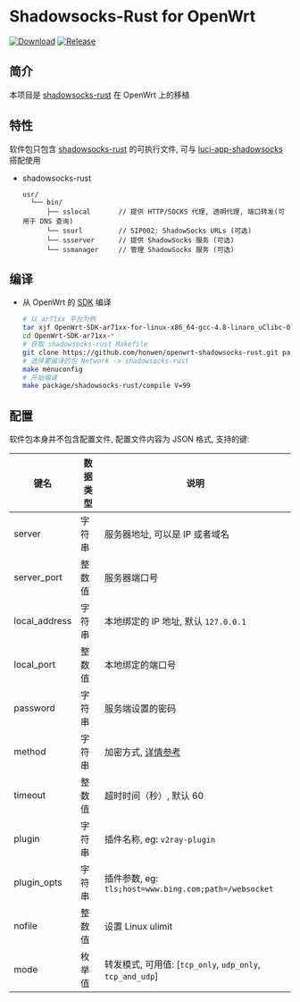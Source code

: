 # Shadowsocks-Rust for OpenWrt

[![Download][b]][2]
[![Release](https://img.shields.io/github/release/honwen/openwrt-shadowsocks-rust.svg)](https://github.com/honwen/openwrt-shadowsocks-rust/releases)

## 简介

本项目是 [shadowsocks-rust][1] 在 OpenWrt 上的移植

## 特性

软件包只包含 [shadowsocks-rust][1] 的可执行文件, 可与 [luci-app-shadowsocks][3] 搭配使用

- shadowsocks-rust

  ```
  usr/
    └── bin/
        ├── sslocal       // 提供 HTTP/SOCKS 代理, 透明代理, 端口转发(可用于 DNS 查询)
        └── ssurl         // SIP002: ShadowSocks URLs (可选)
        └── ssserver      // 提供 ShadowSocks 服务 (可选)
        └── ssmanager     // 管理 ShadowSocks 服务 (可选)
  ```

## 编译

- 从 OpenWrt 的 [SDK][s] 编译

  ```bash
  # 以 ar71xx 平台为例
  tar xjf OpenWrt-SDK-ar71xx-for-linux-x86_64-gcc-4.8-linaro_uClibc-0.9.33.2.tar.bz2
  cd OpenWrt-SDK-ar71xx-*
  # 获取 shadowsocks-rust Makefile
  git clone https://github.com/honwen/openwrt-shadowsocks-rust.git package/shadowsocks-rust
  # 选择要编译的包 Network -> shadowsocks-rust
  make menuconfig
  # 开始编译
  make package/shadowsocks-rust/compile V=99
  ```

## 配置

软件包本身并不包含配置文件, 配置文件内容为 JSON 格式, 支持的键:

| 键名          | 数据类型 | 说明                                                      |
| ------------- | -------- | --------------------------------------------------------- |
| server        | 字符串   | 服务器地址, 可以是 IP 或者域名                            |
| server_port   | 整数值   | 服务器端口号                                              |
| local_address | 字符串   | 本地绑定的 IP 地址, 默认 `127.0.0.1`                      |
| local_port    | 整数值   | 本地绑定的端口号                                          |
| password      | 字符串   | 服务端设置的密码                                          |
| method        | 字符串   | 加密方式, [详情参考][e]                                   |
| timeout       | 整数值   | 超时时间（秒）, 默认 60                                   |
| plugin        | 字符串   | 插件名称, eg: `v2ray-plugin`                              |
| plugin_opts   | 字符串   | 插件参数, eg: `tls;host=www.bing.com;path=/websocket`     |
| nofile        | 整数值   | 设置 Linux ulimit                                         |
| mode          | 枚举值   | 转发模式, 可用值: [`tcp_only`, `udp_only`, `tcp_and_udp`] |

[1]: https://github.com/shadowsocks/shadowsocks-rust
[2]: https://github.com/honwen/openwrt-shadowsocks/releases/latest
[b]: https://img.shields.io/crates/v/shadowsocks-rust.svg
[3]: https://github.com/honwen/luci-app-shadowsocks-rust
[a]: https://shadowsocks.org/en/spec/one-time-auth.html
[e]: https://github.com/honwen/luci-app-shadowsocks/wiki/Encrypt-method
[s]: https://wiki.openwrt.org/doc/howto/obtain.firmware.sdk

